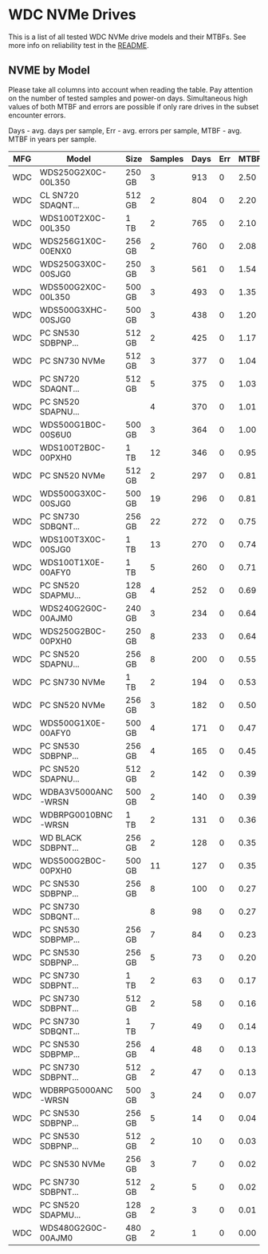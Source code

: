WDC NVMe Drives
===============

This is a list of all tested WDC NVMe drive models and their MTBFs. See more
info on reliability test in the [README](https://github.com/bsdhw/SMART).

NVME by Model
------------

Please take all columns into account when reading the table. Pay attention on the
number of tested samples and power-on days. Simultaneous high values of both MTBF
and errors are possible if only rare drives in the subset encounter errors.

Days - avg. days per sample,
Err  - avg. errors per sample,
MTBF - avg. MTBF in years per sample.

| MFG       | Model              | Size   | Samples | Days  | Err   | MTBF |
|-----------|--------------------|--------|---------|-------|-------|------|
| WDC       | WDS250G2X0C-00L350 | 250 GB | 3       | 913   | 0     | 2.50   |
| WDC       | CL SN720 SDAQNT... | 512 GB | 2       | 804   | 0     | 2.20   |
| WDC       | WDS100T2X0C-00L350 | 1 TB   | 2       | 765   | 0     | 2.10   |
| WDC       | WDS256G1X0C-00ENX0 | 256 GB | 2       | 760   | 0     | 2.08   |
| WDC       | WDS250G3X0C-00SJG0 | 250 GB | 3       | 561   | 0     | 1.54   |
| WDC       | WDS500G2X0C-00L350 | 500 GB | 3       | 493   | 0     | 1.35   |
| WDC       | WDS500G3XHC-00SJG0 | 500 GB | 3       | 438   | 0     | 1.20   |
| WDC       | PC SN530 SDBPNP... | 512 GB | 2       | 425   | 0     | 1.17   |
| WDC       | PC SN730 NVMe      | 512 GB | 3       | 377   | 0     | 1.04   |
| WDC       | PC SN720 SDAQNT... | 512 GB | 5       | 375   | 0     | 1.03   |
| WDC       | PC SN520 SDAPNU... |        | 4       | 370   | 0     | 1.01   |
| WDC       | WDS500G1B0C-00S6U0 | 500 GB | 3       | 364   | 0     | 1.00   |
| WDC       | WDS100T2B0C-00PXH0 | 1 TB   | 12      | 346   | 0     | 0.95   |
| WDC       | PC SN520 NVMe      | 512 GB | 2       | 297   | 0     | 0.81   |
| WDC       | WDS500G3X0C-00SJG0 | 500 GB | 19      | 296   | 0     | 0.81   |
| WDC       | PC SN730 SDBQNT... | 256 GB | 22      | 272   | 0     | 0.75   |
| WDC       | WDS100T3X0C-00SJG0 | 1 TB   | 13      | 270   | 0     | 0.74   |
| WDC       | WDS100T1X0E-00AFY0 | 1 TB   | 5       | 260   | 0     | 0.71   |
| WDC       | PC SN520 SDAPMU... | 128 GB | 4       | 252   | 0     | 0.69   |
| WDC       | WDS240G2G0C-00AJM0 | 240 GB | 3       | 234   | 0     | 0.64   |
| WDC       | WDS250G2B0C-00PXH0 | 250 GB | 8       | 233   | 0     | 0.64   |
| WDC       | PC SN520 SDAPNU... | 256 GB | 8       | 200   | 0     | 0.55   |
| WDC       | PC SN730 NVMe      | 1 TB   | 2       | 194   | 0     | 0.53   |
| WDC       | PC SN520 NVMe      | 256 GB | 3       | 182   | 0     | 0.50   |
| WDC       | WDS500G1X0E-00AFY0 | 500 GB | 4       | 171   | 0     | 0.47   |
| WDC       | PC SN530 SDBPNP... | 256 GB | 4       | 165   | 0     | 0.45   |
| WDC       | PC SN520 SDAPNU... | 512 GB | 2       | 142   | 0     | 0.39   |
| WDC       | WDBA3V5000ANC-WRSN | 500 GB | 2       | 140   | 0     | 0.39   |
| WDC       | WDBRPG0010BNC-WRSN | 1 TB   | 2       | 131   | 0     | 0.36   |
| WDC       | WD BLACK SDBPNT... | 256 GB | 2       | 128   | 0     | 0.35   |
| WDC       | WDS500G2B0C-00PXH0 | 500 GB | 11      | 127   | 0     | 0.35   |
| WDC       | PC SN530 SDBPNP... | 256 GB | 8       | 100   | 0     | 0.27   |
| WDC       | PC SN730 SDBQNT... |        | 8       | 98    | 0     | 0.27   |
| WDC       | PC SN530 SDBPMP... | 256 GB | 7       | 84    | 0     | 0.23   |
| WDC       | PC SN530 SDBPNP... | 256 GB | 5       | 73    | 0     | 0.20   |
| WDC       | PC SN730 SDBPNT... | 1 TB   | 2       | 63    | 0     | 0.17   |
| WDC       | PC SN730 SDBPNT... | 512 GB | 2       | 58    | 0     | 0.16   |
| WDC       | PC SN730 SDBQNT... | 1 TB   | 7       | 49    | 0     | 0.14   |
| WDC       | PC SN530 SDBPMP... | 256 GB | 4       | 48    | 0     | 0.13   |
| WDC       | PC SN730 SDBPNT... | 512 GB | 2       | 47    | 0     | 0.13   |
| WDC       | WDBRPG5000ANC-WRSN | 500 GB | 3       | 24    | 0     | 0.07   |
| WDC       | PC SN530 SDBPNP... | 256 GB | 5       | 14    | 0     | 0.04   |
| WDC       | PC SN530 SDBPNP... | 512 GB | 2       | 10    | 0     | 0.03   |
| WDC       | PC SN530 NVMe      | 256 GB | 3       | 7     | 0     | 0.02   |
| WDC       | PC SN730 SDBPNT... | 512 GB | 2       | 5     | 0     | 0.02   |
| WDC       | PC SN520 SDAPMU... | 128 GB | 2       | 3     | 0     | 0.01   |
| WDC       | WDS480G2G0C-00AJM0 | 480 GB | 2       | 1     | 0     | 0.00   |

